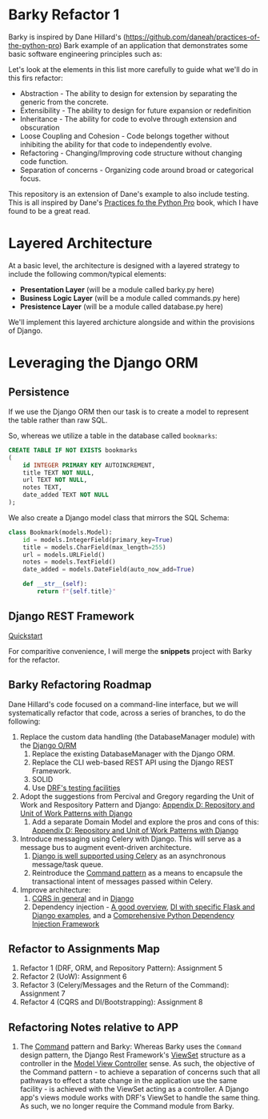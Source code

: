 # Barky Refactor 1

Barky is inspired by Dane Hillard's (https://github.com/daneah/practices-of-the-python-pro) Bark example of an application that demonstrates some basic software engineering principles such as:

Let's look at the elements in this list more carefully to guide what we'll do in this firs refactor:

* Abstraction - The ability to design for extension by separating the generic from the concrete.
* Extensibility - The ability to design for future expansion or redefinition
* Inheritance - The ability for code to evolve through extension and obscuration
* Loose Coupling and Cohesion - Code belongs together without inhibiting the ability for that code to independently evolve.
* Refactoring - Changing/Improving code structure without changing code function.
* Separation of concerns - Organizing code around broad or categorical focus.

This repository is an extension of Dane's example to also include testing.  This is all inspired by Dane's [Practices fo the Python Pro](https://www.manning.com/books/practices-of-the-python-pro) book, which I have found to be a great read.

# Layered Architecture

At a basic level, the architecture is designed with a layered strategy to include the following common/typical elements:

* **Presentation Layer** (will be a module called barky.py here)
* **Business Logic Layer** (will be a module called commands.py here)
* **Presistence Layer** (will be a module called database.py here)

We'll implement this layered archicture alongside and within the provisions of Django.

# Leveraging the Django ORM

## Persistence
If we use the Django ORM then our task is to create a model to represent the table rather than raw SQL.

So, whereas we utilize a table in the database called `bookmarks`:

``` sql
CREATE TABLE IF NOT EXISTS bookmarks
(
    id INTEGER PRIMARY KEY AUTOINCREMENT,
    title TEXT NOT NULL,
    url TEXT NOT NULL,
    notes TEXT,
    date_added TEXT NOT NULL
);
```

We also create a Django model class that mirrors the SQL Schema:

```python
class Bookmark(models.Model):
    id = models.IntegerField(primary_key=True)
    title = models.CharField(max_length=255)
    url = models.URLField()
    notes = models.TextField()
    date_added = models.DateField(auto_now_add=True)

    def __str__(self):
        return f"{self.title}"

```

## Django REST Framework

[Quickstart](https://www.django-rest-framework.org/tutorial/quickstart/)

For comparitive convenience, I will merge the **snippets** project with Barky for the refactor.

## Barky Refactoring Roadmap
Dane Hillard's code focused on a command-line interface, but we will systematically refactor that code, across a series of branches, to do the following:

1. Replace the custom data handling (the DatabaseManager module) with the [Django O/RM](https://docs.djangoproject.com/en/5.0/topics/db/queries/)
    1. Replace the existing DatabaseManager with the Django ORM.
    2. Replace the CLI web-based REST API using the Django REST Framework.
    3. SOLID
    4. Use [DRF's testing facilities](https://www.django-rest-framework.org/api-guide/testing/#api-test-cases)
2. Adopt the suggestions from Percival and Gregory regarding the Unit of Work and Respository Pattern and Django: [Appendix D: Repository and Unit of Work Patterns with Django](https://www.cosmicpython.com/book/appendix_django.html)
    1. Add a separate Domain Model and explore the pros and cons of this: [Appendix D: Repository and Unit of Work Patterns with Django](https://www.cosmicpython.com/book/appendix_django.html)
3. Introduce messaging using Celery with Django.  This will serve as a message bus to augment event-driven architecture.
    1. [Django is well supported using Celery](https://docs.celeryq.dev/en/stable/django/first-steps-with-django.html) as an asynchronous message/task queue.
    2. Reintroduce the [Command pattern](https://refactoring.guru/design-patterns/command) as a means to encapsule the transactional intent of messages passed within Celery.
4. Improve architecture:
    1. [CQRS in general](https://douwevandermeij.medium.com/the-repository-pattern-via-cqrs-with-python-django-elasticsearch-cb38437721d3) and in [Django](https://django-cqrs.readthedocs.io/en/latest/)
    2. Dependency injection - [A good overview](https://thinhdanggroup.github.io/python-dependency-injection/), [DI with specific Flask and Django examples](https://snyk.io/blog/dependency-injection-python/), and a [Comprehensive Python Dependency Injection Framework](https://python-dependency-injector.ets-labs.org/)



## Refactor to Assignments Map

1. Refactor 1 (DRF, ORM, and Repository Pattern): Assignment 5 
2. Refactor 2 (UoW): Assignment 6
3. Refactor 3 (Celery/Messages and the Return of the Command): Assignment 7
4. Refactor 4 (CQRS and DI/Bootstrapping): Assignment 8

## Refactoring Notes relative to APP

1. The [Command](https://refactoring.guru/design-patterns/command) pattern and Barky: Whereas Barky uses the `Command` design pattern, the Django Rest Framework's [ViewSet](https://www.django-rest-framework.org/api-guide/viewsets/) structure as a controller in the [Model View Controller](https://www.askpython.com/django/django-mvt-architecture) sense.  As such, the objective of the Command pattern - to achieve a separation of concerns such that all pathways to effect a state change in the application use the same facility - is achieved with the ViewSet acting as a controller.  A Django app's views module works with DRF's ViewSet to handle the same thing.  As such, we no longer require the Command module from Barky.